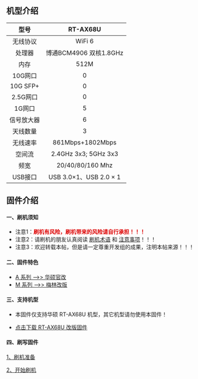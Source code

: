 ## 机型介绍

| 型号 | RT-AX68U |
|:--:|:--:|
| 无线协议 | WiFi 6 | 
| 处理器 | 博通BCM4906 双核1.8GHz | 
| 内存 | 512M | 
| 10G网口 | 0 | 
| 10G SFP+ | 0 | 
| 2.5G网口 | 0 | 
| 1G网口 | 5 | 
| 信号放大器 | 6 | 
| 天线数量 | 3 | 
| 无线速率 | 861Mbps+1802Mbps | 
| 空间流 | 2.4GHz 3x3; 5GHz 3x3 | 
| 频宽 | 20/40/80/160 Mhz | 
| USB接口 | USB 3.0×1、USB 2.0 × 1 | 

## 固件介绍
#### 一、刷机须知
* 注意1：**<font color="#dd0000">刷机有风险，刷机带来的风险请自行承担！！！</font><br />**
* 注意2：请刷机的朋友认真阅读 [刷机术语](/zh/guide/asus/flash/flash_info.html) 和 [注意事项](/zh/guide/asus/flash/flash_matter.html)！！！
* 注意3：欢迎转载本帖，但是请一定尊重开发组的成果，注明本帖来源！！！

#### 二、固件特色
* [A 系列 ——>> 华硕官改](/zh/guide/asus/firmware-a.md)
* [M 系列 ——>> 梅林改版](/zh/guide/asus/firmware-m.md)

#### 三、支持机型
* 本固件仅支持华硕 RT-AX68U 机型，其它机型请勿使用本固件！

* [点击下载 RT-AX68U 改版固件](https://www.asusgo.com/firmware/download?devicename=rt-ax68u&firmware=merlin)

#### 四、刷写固件

[1、刷机准备](/zh/guide/asus/flash/flash_prepare.html) 

[2、开始刷机](/zh/guide/asus/flash/flash_start.html) 